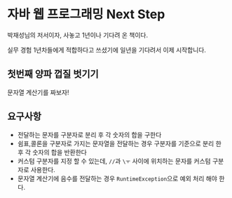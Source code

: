# 자바 웹 프로그래밍 Next Step

박재성님의 저서이자, 사놓고 1년이나 기다려 온 책이다.

실무 경험 1년차들에게 적합하다고 쓰셨기에 일년을 기다려서 이제 시작합니다.


## 첫번째 양파 껍질 벗기기 

문자열 계산기를 짜보자!

## 요구사항 

* 전달하는 문자를 구분자로 분리 후 각 숫자의 합을 구한다
* 쉼표,콜론을 구분자로 가지는 문자열을 전달하는 경우 구분자를 기준으로 분리 한 후 각 숫자의 합을 반환한다
* 커스텀 구분자를 지정 할 수 있는데, `//`과 `\ㅜ` 사이에 위치하는 문자를 커스텀 구분자로 사용한다.
* 문자열 계산기에 음수를 전달하는 경우 `RuntimeException`으로 예외 처리 해야 한다.
